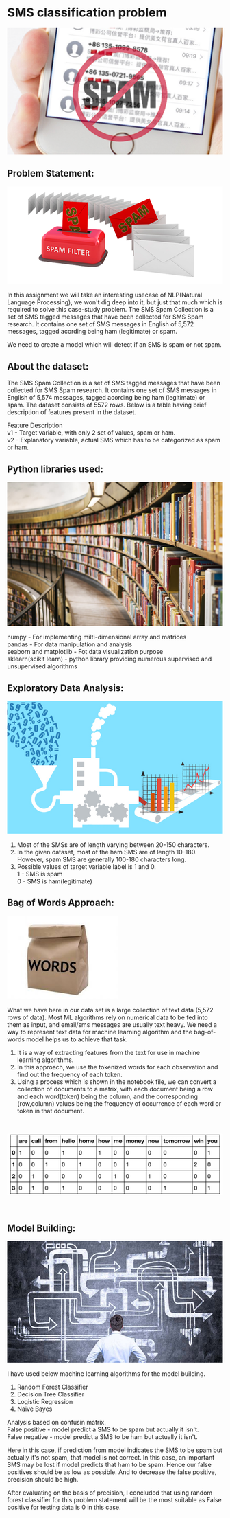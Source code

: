 # SMS classification problem


[![SMS filter](https://github.com/shashank8388/ML/blob/master/MISC/SMS_detection/SPAM.png?raw=true "Amazon Logo")](https://github.com/shashank8388/ML/blob/master/MISC/SMS_detection/SPAM.png?raw=true "SMS filter")

## Problem Statement:
[![Classification](https://github.com/shashank8388/ML/blob/master/MISC/SMS_detection/sms_classify.png "Resource sharing")](https://github.com/shashank8388/ML/blob/master/MISC/SMS_detection/sms_classify.png "Classification")

In this assignment we will take an interesting usecase of NLP(Natural Language Processing), we won't dig deep into it, but just that much which is required to solve this case-study problem. The SMS Spam Collection is a set of SMS tagged messages that have been collected for SMS Spam research. It contains one set of SMS messages in English of 5,572 messages, tagged acording being ham (legitimate) or spam.

We need to create a model which will detect if an SMS is spam or not spam.

## About the dataset:
The SMS Spam Collection is a set of SMS tagged messages that have been collected for SMS Spam research. It contains one set of SMS messages in English of 5,574 messages, tagged acording being ham (legitimate) or spam.
The dataset consists of 5572 rows.
Below is a table having brief description of features present in the dataset.

Feature	Description<br>
v1 - Target variable, with only 2 set of values, spam or ham.
<br>
v2 - Explanatory variable, actual SMS which has to be categorized as spam or ham.
<br>



## Python libraries used:

[![Library image](https://raw.githubusercontent.com/shashank8388/EDA/master/Summer%20Olympics%20Data/photo-1524995997946-a1c2e315a42f.jpg "Library image")](https://raw.githubusercontent.com/shashank8388/EDA/master/Summer%20Olympics%20Data/photo-1524995997946-a1c2e315a42f.jpg "Library image")

  numpy - For implementing milti-dimensional array and matrices
  <br>
  pandas - For data manipulation and analysis
  <br>
  seaborn and matplotlib - Fot data visualization purpose
  <br>
  sklearn(scikit learn) - python library providing numerous supervised and unsupervised algorithms<br>
 
 
 
 ## Exploratory Data Analysis:

[![Analysis](https://raw.githubusercontent.com/shashank8388/EDA/master/shutterstock357106388.jpg "Analysis")](https://raw.githubusercontent.com/shashank8388/EDA/master/shutterstock357106388.jpg "Analysis")
  
  1. Most of the SMSs are of length varying between 20-150 characters.
  2. In the given dataset, most of the ham SMS are of length 10-180. However, spam SMS are generally 100-180 characters long.
  3. Possible values of target variable label is 1 and 0.<br>
    1 - SMS is spam<br>
    0 - SMS is ham(legitimate)
    

## Bag of Words Approach:

![Bag of words](https://raw.githubusercontent.com/shashank8388/ML/master/MISC/SMS_detection/images.jpg "Bag of words")
 
What we have here in our data set is a large collection of text data (5,572 rows of data).
Most ML algorithms rely on numerical data to be fed into them as input, and email/sms messages are usually text heavy. We need a way to represent text data for machine learning algorithm and the bag-of-words model helps us to achieve that task.

1. It is a way of extracting features from the text for use in machine learning algorithms.<br>
2. In this approach, we use the tokenized words for each observation and find out the frequency of each token.<br>
3. Using a process which is shown in the notebook file, we can convert a collection of documents to a matrix, with each document being a row and each word(token) being the column, and the corresponding (row,column) values being the frequency of occurrence of each word or token in that document.<br>

<br>

![Approach](https://github.com/shashank8388/ML/blob/master/MISC/SMS_detection/countvectorizer.png "Approach")

<br>


    
## Model Building:

[![ML Mode;](https://raw.githubusercontent.com/shashank8388/ML/master/data-analyst-vs-data-scientist-article.jpg "ML Mode;")](https://raw.githubusercontent.com/shashank8388/ML/master/data-analyst-vs-data-scientist-article.jpg "ML Mode;")

 I have used below machine learning algorithms for the model building.
 1. Random Forest Classifier
 2. Decision Tree Classifier
 3. Logistic Regression
 4. Naive Bayes<br>
 
 Analysis based on confusin matrix.<br>
 False positive - model predict a SMS to be spam but actually it isn't.<br>
 False negative - model predict a SMS to be ham but actually it isn't.<br>
 
 Here in this case, if prediction from model indicates the SMS to be spam but actually it's not spam, that model is not correct. In this case, an important SMS may be lost if model predicts that ham to be spam. Hence our false positives should be as low as possible. And to decrease the false positive, precision should be high.<br>
 
 After evaluating on the basis of precision, I concluded that using random forest classifier for this problem statement will 
 be the most suitable as False positive for testing data is 0 in this case.

